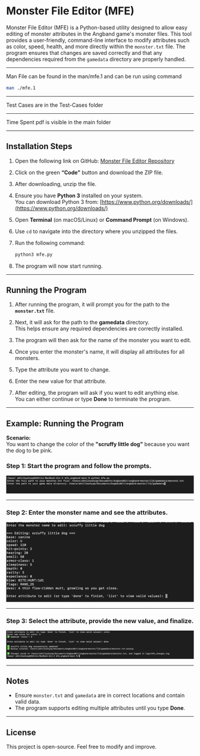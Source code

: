 # Monster File Editor (MFE)

Monster File Editor (MFE) is a Python-based utility designed to allow easy editing of monster attributes in the Angband game's monster files. This tool provides a user-friendly, command-line interface to modify attributes such as color, speed, health, and more directly within the `monster.txt` file. The program ensures that changes are saved correctly and that any dependencies required from the `gamedata` directory are properly handled.

---

Man File can be found in the man/mfe.1 and can be run using command 

   ```bash
   man ./mfe.1
   ```

---

Test Cases are in the Test-Cases folder

---

Time Spent pdf is visible in the main folder

---
## Installation Steps

1. Open the following link on GitHub: [Monster File Editor Repository](https://github.iu.edu/nsavale/mfe_angband)

2. Click on the green **“Code”** button and download the ZIP file.

3. After downloading, unzip the file.

4. Ensure you have **Python 3** installed on your system.  
   You can download Python 3 from: [https://www.python.org/downloads/](https://www.python.org/downloads/)

5. Open **Terminal** (on macOS/Linux) or **Command Prompt** (on Windows).

6. Use `cd` to navigate into the directory where you unzipped the files.

7. Run the following command:
    ```bash
    python3 mfe.py
    ```
8. The program will now start running.

---

## Running the Program

1. After running the program, it will prompt you for the path to the **`monster.txt`** file.

2. Next, it will ask for the path to the **gamedata** directory.  
   This helps ensure any required dependencies are correctly installed.

3. The program will then ask for the name of the monster you want to edit.

4. Once you enter the monster's name, it will display all attributes for all monsters.

5. Type the attribute you want to change.

6. Enter the new value for that attribute.

7. After editing, the program will ask if you want to edit anything else.  
   You can either continue or type **Done** to terminate the program.

---

## Example: Running the Program

**Scenario:**  
You want to change the color of the **"scruffy little dog"** because you want the dog to be pink.

### Step 1: Start the program and follow the prompts.

![Step 1](screenshots/e1.png)

---

### Step 2: Enter the monster name and see the attributes.

![Step 2](screenshots/e2.png)

---

### Step 3: Select the attribute, provide the new value, and finalize.

![Step 3](screenshots/e3.png)

---

## Notes

- Ensure `monster.txt` and `gamedata` are in correct locations and contain valid data.
- The program supports editing multiple attributes until you type **Done**.

---

## License

This project is open-source. Feel free to modify and improve.

